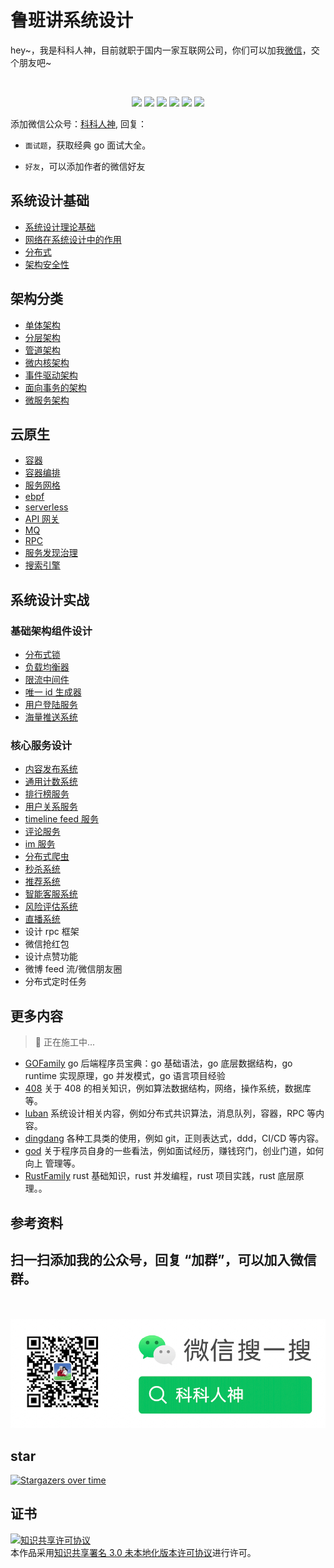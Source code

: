 <!--
 * @Author: shgopher shgopher@gmail.com
 * @Date: 2023-02-01 20:02:47
 * @LastEditors: shgopher shgopher@gmail.com
 * @LastEditTime: 2024-09-15 16:51:31
 * @FilePath: /luban/README.md
 * @Description: 
 * 
 * Copyright (c) 2023 by shgopher, All Rights Reserved. 
-->
# 鲁班讲系统设计
<p align="left">
hey~，我是科科人神，目前就职于国内一家互联网公司，你们可以加我<a href="#wechat.png">微信</a>，交个朋友吧~
</p>
<br>
<p align="center">
<a href='#wechat.png'
 target="_blank"><img src="https://img.shields.io/static/v1?label=%E7%A7%91%E7%A7%91%E4%BA%BA%E7%A5%9E&message=%E5%85%AC%E4%BC%97%E5%8F%B7&color="></a>
<a href="https://www.youtube.com/channel/UCK8wjBe9sh4VHSowLQmWOzg" target="_blank"><img src="https://img.shields.io/static/v1?label=youtube&message=YouTube&color=red"></a>
<a href="https://space.bilibili.com/478621088" target="_blank"><img src="https://img.shields.io/static/v1?label=bilibili&message=b%E7%AB%99&color=blue"></a>
<a href="https://www.zhihu.com/people/shgopher" target="_blank"><img src="https://img.shields.io/static/v1?label=zhihu&message=%E7%9F%A5%E4%B9%8E&color=blue"></a>
<a href="https://blog.csdn.net/zyfljxzby" target="_blank"><img src="https://img.shields.io/static/v1?label=csdn&message=CSDN&color=red"></a>
<a href="https://www.toutiao.com/c/user/token/MS4wLjABAAAAIGeO1-kCUelF-G8GW3AvJlrEL7tiO24WHJmnX4nV1bs" target="_blank"><img src="https://img.shields.io/static/v1?label=toutiao&message=%E5%A4%B4%E6%9D%A1&color=red"></a>
</p>
添加微信公众号：<a href="#wechat.png">科科人神</a>, 回复：


- `面试题`，获取经典 go 面试大全。

- `好友`，可以添加作者的微信好友
                                                
## 系统设计基础
- [系统设计理论基础](./系统设计基础/系统设计理论基础/README.md)
- [网络在系统设计中的作用](./系统设计基础/网络在系统设计中的作用/README.md)
- [分布式](./系统设计基础/分布式理论/README.md)
- [架构安全性](./系统设计基础/架构安全性/README.md)
## 架构分类
- [单体架构](./架构分类/单体架构/README.md)
- [分层架构](./架构分类/分层架构/README.md)
- [管道架构](./架构分类/管道架构/README.md)
- [微内核架构](./架构分类/微内核架构/README.md)
- [事件驱动架构](./架构分类/事件驱动架构/README.md)
- [面向事务的架构](./架构分类/面向事务的架构/README.md)
- [微服务架构](./架构分类/微服务架构/README.md)
## 云原生
- [容器](./云原生/容器/README.md)
- [容器编排](./云原生/容器编排/README.md)
- [服务网格](./云原生/服务网格/README.md)
- [ebpf](./云原生/ebpf/README.md)
- [serverless](./云原生/serverless/README.md)
- [API 网关](./云原生/API网关/README.md)
- [MQ](./云原生/消息队列/README.md)
- [RPC](./云原生/rpc/README.md)
- [服务发现治理](./云原生/服务发现治理/README.md)
- [搜索引擎](./云原生/搜索引擎/README.md)
## 系统设计实战
### 基础架构组件设计
- [分布式锁](./系统设计实战/基础架构组件设计/分布式锁/README.md)
- [负载均衡器](./系统设计实战/基础架构组件设计/负载均衡器/README.md)
- [限流中间件](./系统设计实战/基础架构组件设计/限流中间件/README.md)
- [唯一 id 生成器](./系统设计实战/基础架构组件设计/唯一id生成器/README.md)
- [用户登陆服务](./系统设计实战/基础架构组件设计/用户登陆服务/README.md)
- [海量推送系统](./系统设计实战/基础架构组件设计/海量推送系统/README.md)
### 核心服务设计
- [内容发布系统](./系统设计实战/核心服务设计/内容发布系统/README.md)
- [通用计数系统](./系统设计实战/核心服务设计/通用计数系统/README.md)
- [排行榜服务](./系统设计实战/核心服务设计/排行榜服务/README.md)
- [用户关系服务](./系统设计实战/核心服务设计/用户关系服务/README.md)
- [timeline feed 服务](./系统设计实战/核心服务设计/timelineFeed服务/README.md)
- [评论服务](./系统设计实战/核心服务设计/评论服务/README.md)
- [im 服务](./系统设计实战/核心服务设计/im服务/README.md)
- [分布式爬虫](./系统设计实战/核心服务设计/分布式爬虫/README.md)
- [秒杀系统](./系统设计实战/核心服务设计/秒杀系统/README.md)
- [推荐系统](./系统设计实战/核心服务设计/推荐系统/README.md)
- [智能客服系统](./系统设计实战/核心服务设计/智能客服系统/README.md)
- [风险评估系统](./系统设计实战/核心服务设计/风险评估系统/README.md)
- [直播系统](./系统设计实战/核心服务设计/直播系统/README.md)
- 设计 rpc 框架
- 微信抢红包
- 设计点赞功能
- 微博 feed 流/微信朋友圈
- 分布式定时任务
## 更多内容
> 👷 正在施工中...

- [GOFamily](https://github.com/shgopher/GOFamily) go 后端程序员宝典：go 基础语法，go 底层数据结构，go runtime 实现原理，go 并发模式，go 语言项目经验
- [408](https://github.com/shgopher/408) 关于 408 的相关知识，例如算法数据结构，网络，操作系统，数据库等。
- [luban](https://github.com/shgopher/luban) 系统设计相关内容，例如分布式共识算法，消息队列，容器，RPC 等内容。
- [dingdang](https://github.com/shgopher/dingdang) 各种工具类的使用，例如 git，正则表达式，ddd，CI/CD 等内容。
- [god](https://github.com/shgopher/god) 关于程序员自身的一些看法，例如面试经历，赚钱窍门，创业门道，如何向上
管理等。
- [RustFamily](https://github.com/shgopher/RustFamily) rust 基础知识，rust 并发编程，rust 项目实践，rust 底层原理。。
## 参考资料
## 扫一扫添加我的公众号，回复 “加群”，可以加入微信群。
<p id="wechat.png" align="center">
<br>
<br>
<img src="./wechat.png"  alt="公众号搜：科科人神">
</p>
                                                                             
## star
                                                                             
[![Stargazers over time](https://starchart.cc/shgopher/luban.svg)](https://starchart.cc/shgopher/luban)

## 证书

<a rel="license" href="http://creativecommons.org/licenses/by/3.0/"><img alt="知识共享许可协议" style="border-width:0" src="https://i.creativecommons.org/l/by/3.0/88x31.png" /></a><br />本作品采用<a rel="license" href="http://creativecommons.org/licenses/by/3.0/">知识共享署名 3.0 未本地化版本许可协议</a>进行许可。
